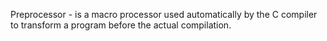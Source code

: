 Preprocessor - is a macro processor used automatically by the C compiler to transform a program before the actual compilation.
